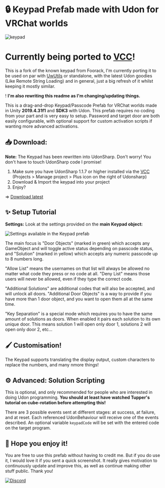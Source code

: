 # 🔒 **Keypad Prefab made with Udon for VRChat worlds**

![keypad](https://user-images.githubusercontent.com/93742413/226099076-105fcbdf-e777-49a4-bdfc-deebb8ce7709.png)

# Currently being ported to [VCC](https://vcc.docs.vrchat.com/)!

This is a fork of the known keypad from Foorack, I'm currently porting it to be used on par with [UwUtils](https://github.com/Reava/UwUtils) or standalone, with the latest Udon goodies (Like Remote String Loading) and in general, just a big refresh of it whilst keeping it mostly similar.

! **I'm also rewriting this readme as I'm changing/updating things.**

This is a drag-and-drop Keypad/Passcode Prefab for VRChat worlds made in Unity **2019.4.31f1** and **SDK3** with Udon. This prefab requires no coding from your part and is very easy to setup. Password and target door are both easily configurable, with optional support for custom activation scripts if wanting more advanced activations.

## **📥 Download:**

**Note:** The Keypad has been rewritten into UdonSharp. Don't worry! You don't have to touch UdonSharp code I promise!

1. Make sure you have UdonSharp 1.1.7 or higher installed via the [VCC](https://vcc.docs.vrchat.com/) (Projects > Manage project > Plus icon on the right of Udonsharp)
2. Download & Import the keypad into your project
3. Enjoy?

=> [Download latest](https://github.com/Reava/U-Keypad/releases/latest/)

## **✨ Setup Tutorial**

**Settings:** Look at the settings provided on the **main Keypad object:**

![Settings available in the Keypad prefab](https://user-images.githubusercontent.com/93742413/226104995-532ec22e-09ca-46fe-8c5f-9d0200f30059.PNG)

The main focus is "Door Objects" (marked in green) which accepts any GameObject and will toggle active status depending on passcode status, and "Solution" (marked in yellow) which accepts any numeric passcode up to 8 numbers long.

"Allow List" means the usernames on that list will always be allowed no matter what code they press or no code at all. "Deny List" means those users will never be allowed, even if they type the correct code.

"Additional Solutions" are additional codes that will also be accepted, and will unlock all doors. "Additional Door Objects" is a way to provide if you have more than 1 door object, and you want to open them all at the same time.

"Key Separation" is a special mode which requires you to have the same amount of solutions as doors. When enabled it pairs each solution to its own unique door. This means solution 1 will open only door 1, solutions 2 will open only door 2, etc...

## **🖌️ Customisation!**

The Keypad supports translating the display output, custom characters to replace the numbers, and many nmore things!

## **⚙️ Advanced: Solution Scripting**

This is optional, and only recommended for people who are interested in doing Udon programming. 
**You should at least have watched Tupper's tutorial on cube-rotation before attempting this!**

There are 3 possible events sent at different stages: at success, at failure, and at reset. Each referenced UdonBehaviour will receive one of the events described. An optional variable `keypadCode` will be set with the entered code on the target program.

## **💙 Hope you enjoy it!**

You are free to use this prefab without having to credit me. But if you do use it, I would love it if you sent a quick screenshot. It really gives motivation to continuously update and improve this, as well as continue making other stuff public. Thank you!

[![Discord](https://img.shields.io/badge/Discord-Foo's%20Udon%20Laboratory-blueviolet?logo=discord)](https://discord.gg/7xJdWNk)
